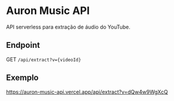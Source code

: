 # Auron Music API

API serverless para extração de áudio do YouTube.

## Endpoint

GET `/api/extract?v={videoId}`

## Exemplo

https://auron-music-api.vercel.app/api/extract?v=dQw4w9WgXcQ
